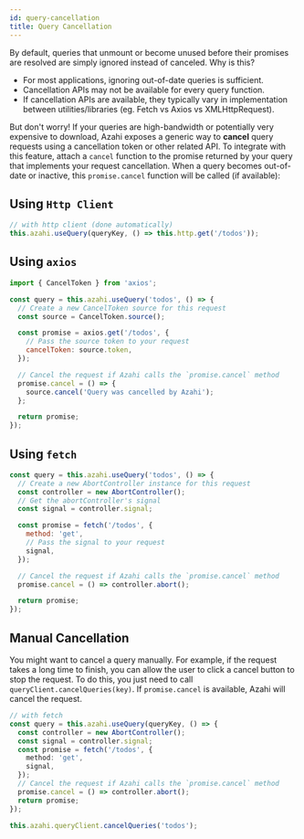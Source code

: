 ```yaml
---
id: query-cancellation
title: Query Cancellation
---
```


By default, queries that unmount or become unused before their promises are resolved are simply ignored instead of canceled. Why is this?

- For most applications, ignoring out-of-date queries is sufficient.
- Cancellation APIs may not be available for every query function.
- If cancellation APIs are available, they typically vary in implementation between utilities/libraries (eg. Fetch vs Axios vs XMLHttpRequest).

But don't worry! If your queries are high-bandwidth or potentially very expensive to download, Azahi exposes a generic way to **cancel** query requests using a cancellation token or other related API. To integrate with this feature, attach a `cancel` function to the promise returned by your query that implements your request cancellation. When a query becomes out-of-date or inactive, this `promise.cancel` function will be called (if available):

## Using `Http Client`

```ts
// with http client (done automatically)
this.azahi.useQuery(queryKey, () => this.http.get('/todos'));
```

## Using `axios`

```js
import { CancelToken } from 'axios';

const query = this.azahi.useQuery('todos', () => {
  // Create a new CancelToken source for this request
  const source = CancelToken.source();

  const promise = axios.get('/todos', {
    // Pass the source token to your request
    cancelToken: source.token,
  });

  // Cancel the request if Azahi calls the `promise.cancel` method
  promise.cancel = () => {
    source.cancel('Query was cancelled by Azahi');
  };

  return promise;
});
```

## Using `fetch`

```js
const query = this.azahi.useQuery('todos', () => {
  // Create a new AbortController instance for this request
  const controller = new AbortController();
  // Get the abortController's signal
  const signal = controller.signal;

  const promise = fetch('/todos', {
    method: 'get',
    // Pass the signal to your request
    signal,
  });

  // Cancel the request if Azahi calls the `promise.cancel` method
  promise.cancel = () => controller.abort();

  return promise;
});
```

## Manual Cancellation

You might want to cancel a query manually. For example, if the request takes a long time to finish, you can allow the user to click a cancel button to stop the request. To do this, you just need to call `queryClient.cancelQueries(key)`. If `promise.cancel` is available, Azahi will cancel the request.

```ts
// with fetch
const query = this.azahi.useQuery(queryKey, () => {
  const controller = new AbortController();
  const signal = controller.signal;
  const promise = fetch('/todos', {
    method: 'get',
    signal,
  });
  // Cancel the request if Azahi calls the `promise.cancel` method
  promise.cancel = () => controller.abort();
  return promise;
});

this.azahi.queryClient.cancelQueries('todos');
```
